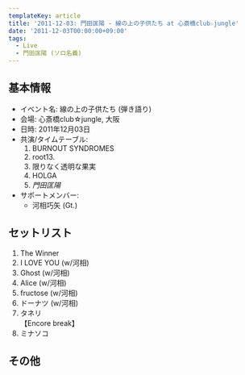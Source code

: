 ```yaml
---
templateKey: article
title: '2011-12-03: 門田匡陽 - 線の上の子供たち at 心斎橋club☆jungle'
date: '2011-12-03T00:00:00+09:00'
tags:
  - Live
  - 門田匡陽 (ソロ名義)
---
```

## 基本情報

* イベント名: 線の上の子供たち (弾き語り)
* 会場: 心斎橋club☆jungle, 大阪
* 日時: 2011年12月03日
* 共演/タイムテーブル:
  1. BURNOUT SYNDROMES
  1. root13.
  1. 限りなく透明な果実
  1. HOLGA
  1. *門田匡陽*
* サポートメンバー:
  * 河相巧矢 (Gt.)

## セットリスト

1. The Winner
1. I LOVE YOU (w/河相)
1. Ghost (w/河相)
1. Alice (w/河相)
1. fructose (w/河相)
1. ドーナツ (w/河相)
1. タネリ  
  【Encore break】
1. ミナソコ

## その他

